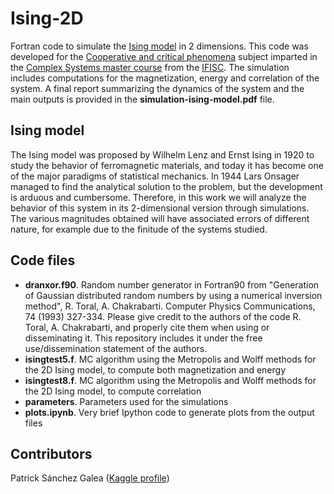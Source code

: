 # Ising-2D
Fortran code to simulate the [Ising model](https://en.wikipedia.org/wiki/Ising_model) in 2 dimensions. 
This code was developed for the [Cooperative and critical phenomena](https://ifisc.uib-csic.es/master/programme-syllabus/cooperative-and-critical-phenomena/) subject imparted in the [Complex Systems master course](https://ifisc.uib-csic.es/master/) from the [IFISC](https://ifisc.uib-csic.es/es/).
The simulation includes computations for the magnetization, energy and correlation of the system. A final report summarizing the dynamics of the system and the main outputs is provided in the **simulation-ising-model.pdf** file.

## Ising model
The Ising model was proposed by Wilhelm Lenz and Ernst Ising in 1920 to study the behavior of ferromagnetic materials, and today it has become one of the major paradigms of statistical mechanics. 
In 1944 Lars Onsager managed to find the analytical solution to the problem, but the development is arduous and cumbersome. 
Therefore, in this work we will analyze the behavior of this system in its 2-dimensional version through simulations. 
The various magnitudes obtained will have associated errors of different nature, for example due to the finitude of the systems studied.


## Code files
- **dranxor.f90**. Random number generator in Fortran90 from "Generation of Gaussian distributed random numbers by using a numerical inversion method", R. Toral, A. Chakrabarti. Computer Physics Communications, 74 (1993) 327-334. Please give credit to the authors of the code R. Toral, A. Chakrabarti, and properly cite them when using or disseminating it. This repository includes it under the free use/dissemination statement of the authors. 
- **isingtest5.f**. MC algorithm using the Metropolis and Wolff methods for the 2D Ising model, to compute both magnetization and energy
- **isingtest8.f**. MC algorithm using the Metropolis and Wolff methods for the 2D Ising model, to compute correlation
- **parameters**. Parameters used for the simulations
- **plots.ipynb**. Very brief Ipython code to generate plots from the output files


## Contributors
Patrick Sánchez Galea ([Kaggle profile](https://www.kaggle.com/saga21))
